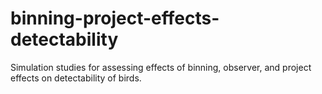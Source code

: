 # binning-project-effects-detectability
Simulation studies for assessing effects of binning, observer, and project effects on detectability of birds.
